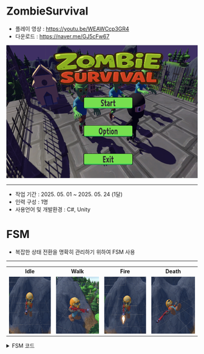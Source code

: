 # ZombieSurvival
* 플레이 영상 : <https://youtu.be/WEAWCcp3GR4>
* 다운로드 : <https://naver.me/GJ5cFw67>
  
<img src="Image/ZombieSurvival.png" width="600" height="350"/>

***

* 작업 기간 : 2025. 05. 01 ~ 2025. 05. 24 (1달)
* 인력 구성 : 1명
* 사용언어 및 개발환경 : C#, Unity
  
# FSM
* 복잡한 상태 전환을 명확히 관리하기 위하여 FSM 사용
***
  <table>
  <tr>
    <th>Idle</th>
    <th>Walk</th>
    <th>Fire</th>
    <th>Death</th>
 </tr>
  <tr>
    <td><img src="Image/Army_Idle.png" width="150" height="150"/></td>
    <td><img src="Image/Army_Walk.png" width="150" height="150"/></td>
    <td><img src="Image/Army_Fire.png" width="150" height="150"/></td>
    <td><img src="Image/Army_Death.png" width="150" height="150"/></td>
</tr>
</table>

<details>
<summary>FSM 코드</summary>
	
```cs
// FSM 관리 클래스
public class FSMManager
{
    // FSM 다음 행동을 저장한 딕셔너리
    public Dictionary<(State, Trigger), State> stateTransitionDict = new Dictionary<(State, Trigger), State>();

    // FSM 행동을 전부 추가
    public void Init()
    {
        stateTransitionDict.Add((State.Move, Trigger.InAttackDistance), State.Attack);
        stateTransitionDict.Add((State.Attack, Trigger.OutAttackDistance), State.Move);
    }

    // FSM 현재 상태에서 트리거에 따라 다음 행동을 가져옴
    public State Transition(State currentState, Trigger trigger)
    {
        return stateTransitionDict[(currentState, trigger)];
    }
}


// 움직이는 캐릭터들이 상속 받을 클래스
public class BaseCharacter : BaseObject
{
    // FSM에서 현재 상태
    private State _CurrentState = State.Move;
    public State CurrentState { get { return _CurrentState; } }

    // 현재 상태와 트리거를 기반으로 다음 상태를 가져옴
    public void SetCurrentState(Trigger trigger)
    {
        _CurrentState = stateObserver.Invoke(_CurrentState, trigger);
        CurrentAction = stateActionDict[_CurrentState];
    }

    // 여기서 초기화
    // 상태에 따른 행동 딕셔너리
    private Dictionary<State, Action> stateActionDict = new Dictionary<State, Action>();
  
    // 현재 상태와 트리거를 기반으로 다음 상태를 가져옴
    private Func<State, Trigger, State> stateObserver;
    // 현재 실행되고 있는 액션
    private Action CurrentAction;
   
    // 유니티 함수
    protected override void Awake()
    {
        SetStateAction();
    }

    protected override void OnEnable()
    {
        // 상태 변화 함수 등록
        stateObserver = Managers.FSM.Transition;
        // 기본 상태를 Move로 등록
        CurrentAction = Move;
    }

    protected override void FixedUpdate()
    {
        base.FixedUpdate();

        if (Target != null)
        {
            CurrentAction.Invoke();
        }
    }

    // FSM State 함수
    public void Idle()
    {

    }

    // 현재 상태에서 조건을 만족하면 다른 상태로 전환
    public void Move()
    {
        objectAnimation.SetBool("IsMove", true);

        transform.LookAt(Target.transform);
        moveDirection = Target.transform.position - transform.position;
        moveDirection.y = 0;
        objectRigidBody.MovePosition(transform.position + moveDirection.normalized * objectStat.moveSpeed * Time.fixedDeltaTime);

        if (ComputeAttackDistance())
        {
            SetCurrentState(Trigger.InAttackDistance);
        }
    }

    // 현재 상태에서 조건을 만족하면 다른 상태로 전환
    private void Attack()
    {
        if (!ComputeAttackDistance())
        {
            SetCurrentState(Trigger.OutAttackDistance);
        }

        objectAnimation.SetBool("IsMove", false);
        objectAnimation.SetTrigger("IsAttack");
        transform.LookAt(Target.transform);
    }

    // 일반 함수

    // FSM에서 쓸 상태들 등록
    protected void SetStateAction()
    {
        stateActionDict.Add(State.Idle, Idle);
        stateActionDict.Add(State.Move, Move);
        stateActionDict.Add(State.Attack, Attack);
    }
}

```

</details>


